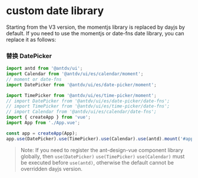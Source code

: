 # custom date library

Starting from the V3 version, the momentjs library is replaced by dayjs by default. If you need to use the momentjs or date-fns date library, you can replace it as follows:

### 替换 DatePicker

```js
import antd from '@antdv/ui';
import Calendar from '@antdv/ui/es/calendar/moment';
// moment or date-fns
import DatePicker from '@antdv/ui/es/date-picker/moment';

import TimePicker from '@antdv/ui/es/time-picker/moment';
// import DatePicker from '@antdv/ui/es/date-picker/date-fns';
// import TimePicker from '@antdv/ui/es/time-picker/date-fns';
// import Calendar from '@antdv/ui/es/calendar/date-fns';
import { createApp } from 'vue';
import App from './App.vue';

const app = createApp(App);
app.use(DatePicker).use(TimePicker).use(Calendar).use(antd).mount('#app');
```

> Note: If you need to register the ant-design-vue component library globally, then `use(DatePicker)` `use(TimePicker)` `use(Calendar)` must be executed before `use(antd)`, otherwise the default cannot be overridden dayjs version.
